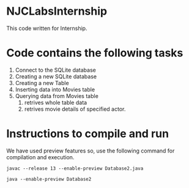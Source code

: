 # NJCLabsInternship

This code written for Internship.

# Code contains the following tasks
1. Connect to the SQLite database
2. Creating a new SQLite database
3. Creating a new Table
4. Inserting data into Movies table 
5. Querying data from Movies table 
    1. retrives whole table data
    2. retrives movie details of specified actor.
   
   
# Instructions to compile and run
We have used preview features so, use the following command for compilation and execution.

```javac --release 13 --enable-preview Database2.java```

```java --enable-preview Database2```

